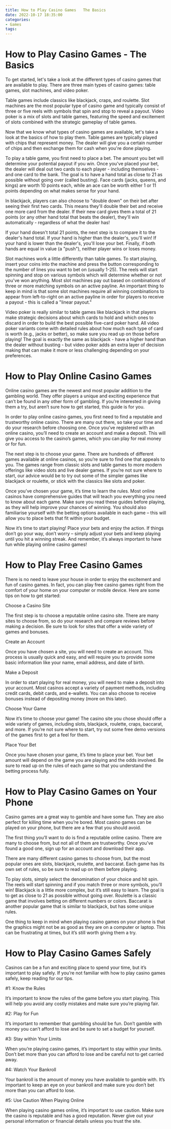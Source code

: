 ```yaml
---
title: How to Play Casino Games   The Basics
date: 2022-10-17 18:35:00
categories:
- Games
tags:
---
```



#  How to Play Casino Games - The Basics

To get started, let's take a look at the different types of casino games that are available to play. There are three main types of casino games: table games, slot machines, and video poker.

Table games include classics like blackjack, craps, and roulette. Slot machines are the most popular type of casino game and typically consist of three or five reels with symbols that spin and stop to reveal a payout. Video poker is a mix of slots and table games, featuring the speed and excitement of slots combined with the strategic gameplay of table games.

Now that we know what types of casino games are available, let's take a look at the basics of how to play them. Table games are typically played with chips that represent money. The dealer will give you a certain number of chips and then exchange them for cash when you're done playing.

To play a table game, you first need to place a bet. The amount you bet will determine your potential payout if you win. Once you've placed your bet, the dealer will deal out two cards to each player - including themselves - and one card to the bank. The goal is to have a hand total as close to 21 as possible without going over (called busting). Face cards (jacks, queens, and kings) are worth 10 points each, while an ace can be worth either 1 or 11 points depending on what makes sense for your hand.

In blackjack, players can also choose to "double down" on their bet after seeing their first two cards. This means they'll double their bet and receive one more card from the dealer. If their new card gives them a total of 21 points (or any other hand total that beats the dealer), they'll win automatically - regardless of what the dealer has!

If your hand doesn't total 21 points, the next step is to compare it to the dealer's hand total. If your hand is higher than the dealer's, you'll win! If your hand is lower than the dealer's, you'll lose your bet. Finally, if both hands are equal in value (a "push"), neither player wins or loses money.

Slot machines work a little differently than table games. To start playing, insert your coins into the machine and press the button corresponding to the number of lines you want to bet on (usually 1-25). The reels will start spinning and stop on various symbols which will determine whether or not you've won anything. Most slot machines pay out based on combinations of three or more matching symbols on an active payline. An important thing to keep in mind is that some slot machines require all winning combinations to appear from left-to-right on an active payline in order for players to receive a payout - this is called a "linear payout."

Video poker is really similar to table games like blackjack in that players make strategic decisions about which cards to hold and which ones to discard in order to build the best possible five-card poker hand. All video poker variants come with detailed rules about how much each type of card is worth (e.g., jacks or better), so make sure you read up on those before playing! The goal is exactly the same as blackjack - have a higher hand than the dealer without busting - but video poker adds an extra layer of decision making that can make it more or less challenging depending on your preferences.

#  How to Play Online Casino Games

Online casino games are the newest and most popular addition to the gambling world. They offer players a unique and exciting experience that can’t be found in any other form of gambling. If you’re interested in giving them a try, but aren’t sure how to get started, this guide is for you.

In order to play online casino games, you first need to find a reputable and trustworthy online casino. There are many out there, so take your time and do your research before choosing one. Once you’ve registered with an online casino, you’ll need to create an account and make a deposit. This will give you access to the casino’s games, which you can play for real money or for fun.

The next step is to choose your game. There are hundreds of different games available at online casinos, so you’re sure to find one that appeals to you. The games range from classic slots and table games to more modern offerings like video slots and live dealer games. If you’re not sure where to start, our advice would be to try out some of the simpler games like blackjack or roulette, or stick with the classics like slots and poker.

Once you’ve chosen your game, it’s time to learn the rules. Most online casinos have comprehensive guides that will teach you everything you need to know about each game. Make sure you read these guides before playing, as they will help improve your chances of winning. You should also familiarise yourself with the betting options available in each game – this will allow you to place bets that fit within your budget.

Now it’s time to start playing! Place your bets and enjoy the action. If things don’t go your way, don’t worry – simply adjust your bets and keep playing until you hit a winning streak. And remember, it’s always important to have fun while playing online casino games!

#  How to Play Free Casino Games

There is no need to leave your house in order to enjoy the excitement and fun of casino games. In fact, you can play free casino games right from the comfort of your home on your computer or mobile device. Here are some tips on how to get started:

Choose a Casino Site

The first step is to choose a reputable online casino site. There are many sites to choose from, so do your research and compare reviews before making a decision. Be sure to look for sites that offer a wide variety of games and bonuses.

Create an Account

Once you have chosen a site, you will need to create an account. This process is usually quick and easy, and will require you to provide some basic information like your name, email address, and date of birth.

Make a Deposit

In order to start playing for real money, you will need to make a deposit into your account. Most casinos accept a variety of payment methods, including credit cards, debit cards, and e-wallets. You can also choose to receive bonuses instead of depositing money (more on this later).

Choose Your Game

Now it’s time to choose your game! The casino site you chose should offer a wide variety of games, including slots, blackjack, roulette, craps, baccarat, and more. If you’re not sure where to start, try out some free demo versions of the games first to get a feel for them.

Place Your Bet

Once you have chosen your game, it’s time to place your bet. Your bet amount will depend on the game you are playing and the odds involved. Be sure to read up on the rules of each game so that you understand the betting process fully.

#  How to Play Casino Games on Your Phone

Casino games are a great way to gamble and have some fun. They are also perfect for killing time when you’re bored. Most casino games can be played on your phone, but there are a few that you should avoid.

The first thing you’ll want to do is find a reputable online casino. There are many to choose from, but not all of them are trustworthy. Once you’ve found a good one, sign up for an account and download their app.

There are many different casino games to choose from, but the most popular ones are slots, blackjack, roulette, and baccarat. Each game has its own set of rules, so be sure to read up on them before playing.

To play slots, simply select the denomination of your choice and hit spin. The reels will start spinning and if you match three or more symbols, you’ll win! Blackjack is a little more complex, but it’s still easy to learn. The goal is to get as close to 21 as possible without going over. Roulette is a classic game that involves betting on different numbers or colors. Baccarat is another popular game that is similar to blackjack, but has some unique rules.

One thing to keep in mind when playing casino games on your phone is that the graphics might not be as good as they are on a computer or laptop. This can be frustrating at times, but it’s still worth giving them a try.

#  How to Play Casino Games Safely

Casinos can be a fun and exciting place to spend your time, but it’s important to play safely. If you’re not familiar with how to play casino games safely, keep reading for our tips.

#1: Know the Rules

It’s important to know the rules of the game before you start playing. This will help you avoid any costly mistakes and make sure you’re playing fair.

#2: Play for Fun

It’s important to remember that gambling should be fun. Don’t gamble with money you can’t afford to lose and be sure to set a budget for yourself.

#3: Stay within Your Limits

When you’re playing casino games, it’s important to stay within your limits. Don’t bet more than you can afford to lose and be careful not to get carried away.

#4: Watch Your Bankroll

Your bankroll is the amount of money you have available to gamble with. It’s important to keep an eye on your bankroll and make sure you don’t bet more than you can afford to lose.

#5: Use Caution When Playing Online

When playing casino games online, it’s important to use caution. Make sure the casino is reputable and has a good reputation. Never give out your personal information or financial details unless you trust the site.